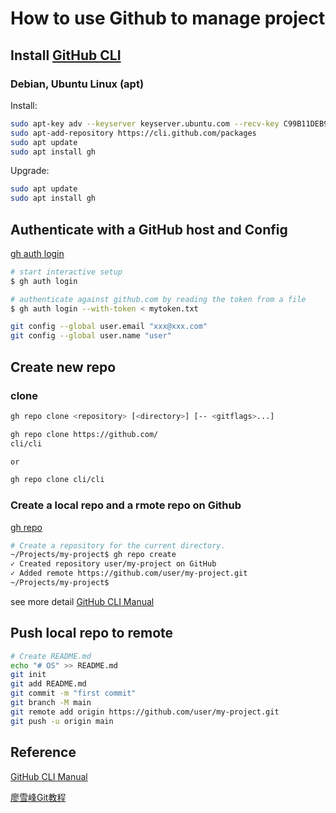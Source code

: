 
# How to use Github to manage project
## Install [GitHub CLI](https://cli.github.com/)
### Debian, Ubuntu Linux (apt)

Install:

```bash
sudo apt-key adv --keyserver keyserver.ubuntu.com --recv-key C99B11DEB97541F0
sudo apt-add-repository https://cli.github.com/packages
sudo apt update
sudo apt install gh
```

Upgrade:

```bash
sudo apt update
sudo apt install gh
```
## Authenticate with a GitHub host and Config
[gh auth login](https://cli.github.com/manual/gh_auth_login)
```bash
# start interactive setup
$ gh auth login

# authenticate against github.com by reading the token from a file
$ gh auth login --with-token < mytoken.txt

git config --global user.email "xxx@xxx.com"
git config --global user.name "user"
```
## Create new repo
### clone
```bash
gh repo clone <repository> [<directory>] [-- <gitflags>...]
```
```bash
gh repo clone https://github.com/
cli/cli

or

gh repo clone cli/cli

```
### Create a local repo and a rmote repo on Github
[gh repo](https://cli.github.com/manual/gh_repo)
```bash
# Create a repository for the current directory.
~/Projects/my-project$ gh repo create
✓ Created repository user/my-project on GitHub
✓ Added remote https://github.com/user/my-project.git
~/Projects/my-project$
```
see more detail [GitHub CLI Manual](https://cli.github.com/manual/)

## Push local repo to remote
```bash
# Create README.md
echo "# OS" >> README.md
git init
git add README.md
git commit -m "first commit"
git branch -M main
git remote add origin https://github.com/user/my-project.git
git push -u origin main
```
## Reference
[GitHub CLI Manual](https://cli.github.com/manual/)

[廖雪峰Git教程](https://www.liaoxuefeng.com/wiki/896043488029600)